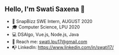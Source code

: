 ## Hello, I'm Swati Saxena 👋

* :briefcase: SnapBizz SWE Intern, AUGUST 2020
* :mortar_board: Computer Science, LPU 2020                                                                                
* :computer: DSAlgo, Vue.js, Node.js, Java
* :email: Reach me: <a href="swati.lpu17@gmail.com">swati.lpu17@gmail.com</a>
* :mailbox_with_no_mail: LinkedIn:  <a href="https://www.linkedin.com/in/swati17/">https://www.linkedin.com/in/swati17/</a>

